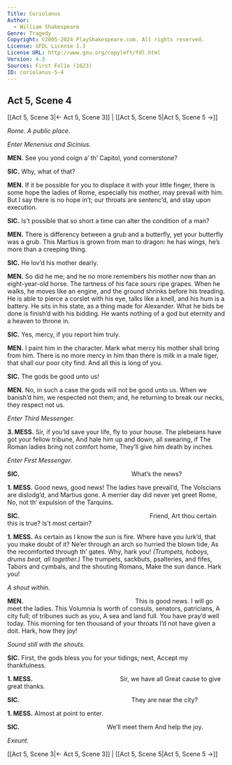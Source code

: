 ```yaml
---
Title: Coriolanus
Author: 
  - William Shakespeare
Genre: Tragedy
Copyright: ©2005-2024 PlayShakespeare.com. All rights reserved.
License: GFDL License 1.3
License URL: http://www.gnu.org/copyleft/fdl.html
Version: 4.3
Sources: First Folio (1623)
ID: coriolanus-5-4
---
```


## Act 5, Scene 4
[[Act 5, Scene 3|← Act 5, Scene 3]] | [[Act 5, Scene 5|Act 5, Scene 5 →]]

*Rome. A public place.*

*Enter Menenius and Sicinius.*

**MEN.**
See you yond coign a’ th’ Capitol, yond cornerstone?

**SIC.**
Why, what of that?

**MEN.**
If it be possible for you to displace it with your little finger, there is some hope the ladies of Rome, especially his mother, may prevail with him. But I say there is no hope in’t; our throats are sentenc’d, and stay upon execution.

**SIC.**
Is’t possible that so short a time can alter the condition of a man?

**MEN.**
There is differency between a grub and a butterfly, yet your butterfly was a grub. This Martius is grown from man to dragon: he has wings, he’s more than a creeping thing.

**SIC.**
He lov’d his mother dearly.

**MEN.**
So did he me; and he no more remembers his mother now than an eight-year-old horse. The tartness of his face sours ripe grapes. When he walks, he moves like an engine, and the ground shrinks before his treading. He is able to pierce a corslet with his eye, talks like a knell, and his hum is a battery. He sits in his state, as a thing made for Alexander. What he bids be done is finish’d with his bidding. He wants nothing of a god but eternity and a heaven to throne in.

**SIC.**
Yes, mercy, if you report him truly.

**MEN.**
I paint him in the character. Mark what mercy his mother shall bring from him. There is no more mercy in him than there is milk in a male tiger, that shall our poor city find. And all this is long of you.

**SIC.**
The gods be good unto us!

**MEN.**
No, in such a case the gods will not be good unto us. When we banish’d him, we respected not them; and, he returning to break our necks, they respect not us.

*Enter Third Messenger.*

**3. MESS.**
Sir, if you’ld save your life, fly to your house.
The plebeians have got your fellow tribune,
And hale him up and down, all swearing, if
The Roman ladies bring not comfort home,
They’ll give him death by inches.

*Enter First Messenger.*

**SIC.**
                  What’s the news?

**1. MESS.**
Good news, good news! The ladies have prevail’d,
The Volscians are dislodg’d, and Martius gone.
A merrier day did never yet greet Rome,
No, not th’ expulsion of the Tarquins.

**SIC.**
                     Friend,
Art thou certain this is true? Is’t most certain?

**1. MESS.**
As certain as I know the sun is fire.
Where have you lurk’d, that you make doubt of it?
Ne’er through an arch so hurried the blown tide,
As the recomforted through th’ gates. Why, hark you!
*(Trumpets, hoboys, drums beat, all together.)*
The trumpets, sackbuts, psalteries, and fifes,
Tabors and cymbals, and the shouting Romans,
Make the sun dance. Hark you!

*A shout within.*

**MEN.**
                  This is good news.
I will go meet the ladies. This Volumnia
Is worth of consuls, senators, patricians,
A city full; of tribunes such as you,
A sea and land full. You have pray’d well today.
This morning for ten thousand of your throats
I’d not have given a doit. Hark, how they joy!

*Sound still with the shouts.*

**SIC.**
First, the gods bless you for your tidings; next,
Accept my thankfulness.

**1. MESS.**
              Sir, we have all
Great cause to give great thanks.

**SIC.**
                  They are near the city?

**1. MESS.**
Almost at point to enter.

**SIC.**
              We’ll meet them
And help the joy.

*Exeunt.*

[[Act 5, Scene 3|← Act 5, Scene 3]] | [[Act 5, Scene 5|Act 5, Scene 5 →]]